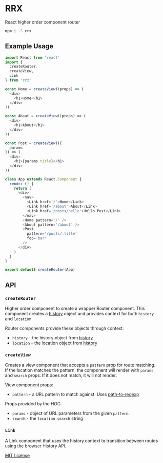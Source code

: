 
# RRX

React higher order component router

```sh
npm i -S rrx
```

## Example Usage

```js
import React from 'react'
import {
  createRouter,
  createView,
  Link
} from 'rrx'

const Home = createView((props) => (
  <div>
    <h1>Home</h1>
  </div>
))

const About = createView((props) => (
  <div>
    <h1>About</h1>
  </div>
))

const Post = createView(({
  params
}) => (
  <div>
    <h1>{params.title}</h1>
  </div>
))

class App extends React.Component {
  render () {
    return (
      <div>
        <nav>
          <Link href='/'>Home</Link>
          <Link href='/about'>About</Link>
          <Link href='/posts/hello'>Hello Post</Link>
        </nav>
        <Home pattern='/' />
        <About pattern='/about' />
        <Post
          pattern='/posts/:title'
          foo='bar'
        />
      </div>
    )
  }
}

export default createRouter(App)
```

## API

### `createRouter`

Higher order component to create a wrapper Router component.
This component creates a [history][0] object and provides context for both `history` and `location`.

Router components provide these objects through context:

- `history` - the history object from [history][0]
- `location` - the location object from [history][0]

### `createView`

Creates a view component that accepts a `pattern` prop for route matching.
If the location matches the pattern, the component will render with `params` and `search` props.
If it does not match, it will not render.

View component props:
- `pattern` - a URL pattern to match against. Uses [path-to-regexp][1]

Props provided by the HOC:

- `params` - object of URL parameters from the given `pattern`.
- `search` - the `location.search` string

### `Link`

A Link component that uses the history context to transition between routes using the browser History API.

[0]: https://npmjs.com/package/history
[1]: https://npmjs.com/package/path-to-regexp

[MIT License](LICENSE.md)

